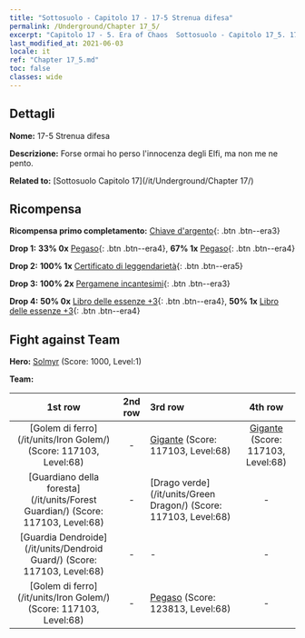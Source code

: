 ```yaml
---
title: "Sottosuolo - Capitolo 17 - 17-5 Strenua difesa"
permalink: /Underground/Chapter 17_5/
excerpt: "Capitolo 17 - 5. Era of Chaos  Sottosuolo - Capitolo 17_5. 17-5 Strenua difesa"
last_modified_at: 2021-06-03
locale: it
ref: "Chapter 17_5.md"
toc: false
classes: wide
---
```


## Dettagli

 **Nome:** 17-5 Strenua difesa

 **Descrizione:** Forse ormai ho perso l'innocenza degli Elfi, ma non me ne pento.

 **Related to:** [Sottosuolo Capitolo 17](/it/Underground/Chapter 17/)

## Ricompensa

 **Ricompensa primo completamento:** [Chiave d'argento](/ItemsIT/con_693/){: .btn .btn--era3}

 **Drop 1:** **33% 0x** [Pegaso](/ItemsIT/unt_202/){: .btn .btn--era4}, **67% 1x** [Pegaso](/ItemsIT/unt_202/){: .btn .btn--era4}

 **Drop 2:** **100% 1x** [Certificato di leggendarietà](/ItemsIT/mat_67/){: .btn .btn--era5}

 **Drop 3:** **100% 2x** [Pergamene incantesimi](/ItemsIT/con_694/){: .btn .btn--era3}

 **Drop 4:** **50% 0x** [Libro delle essenze +3](/ItemsIT/mat_60/){: .btn .btn--era4}, **50% 1x** [Libro delle essenze +3](/ItemsIT/mat_60/){: .btn .btn--era4}


## Fight against Team
 **Hero:** [Solmyr](/it/heroes/Solmyr/) (Score: 1000, Level:1)

 **Team:**


  | 1st row | 2nd row | 3rd row | 4th row |
  |:----:|:----:|:----|:----:|
  | [Golem di ferro](/it/units/Iron Golem/) (Score: 117103, Level:68)  | - | [Gigante](/it/units/Giant/) (Score: 117103, Level:68)  | [Gigante](/it/units/Giant/) (Score: 117103, Level:68)  |
  | [Guardiano della foresta](/it/units/Forest Guardian/) (Score: 117103, Level:68)  | - | [Drago verde](/it/units/Green Dragon/) (Score: 117103, Level:68)  | - |
  | [Guardia Dendroide](/it/units/Dendroid Guard/) (Score: 117103, Level:68)  | - | - | - |
  | [Golem di ferro](/it/units/Iron Golem/) (Score: 117103, Level:68)  | - | [Pegaso](/it/units/Pegasus/) (Score: 123813, Level:68)  | - |


